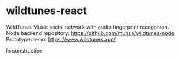 # wildtunes-react
WildTunes
Music social network with audio fingerprint recognition.
</br>Node backend repository: https://github.com/munsa/wildtunes-node
</br>Prototype demo: https://www.wildtunes.app/

In construction


